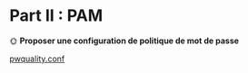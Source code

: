 # Part II : PAM

🌞 **Proposer une configuration de politique de mot de passe**

[pwquality.conf](pwquality.conf)
